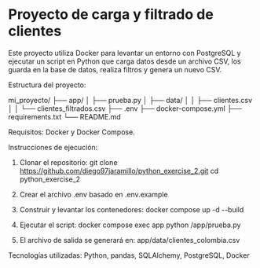 # Proyecto de carga y filtrado de clientes

Este proyecto utiliza Docker para levantar un entorno con PostgreSQL y ejecutar un script en Python que carga datos desde un archivo CSV, los guarda en la base de datos, realiza filtros y genera un nuevo CSV.

Estructura del proyecto:

mi_proyecto/
├── app/
│   ├── prueba.py
│   ├── data/
│   │   ├── clientes.csv
│   │   └── clientes_filtrados.csv
├── .env
├── docker-compose.yml
├── requirements.txt
└── README.md

Requisitos: Docker y Docker Compose.

Instrucciones de ejecución:

1. Clonar el repositorio:
git clone https://github.com/diego97jaramillo/python_exercise_2.git
cd python_exercise_2

2. Crear el archivo .env basado en .env.example

3. Construir y levantar los contenedores:
docker compose up -d --build

4. Ejecutar el script:
docker compose exec app python /app/prueba.py

5. El archivo de salida se generará en:
app/data/clientes_colombia.csv

Tecnologías utilizadas: Python, pandas, SQLAlchemy, PostgreSQL, Docker
